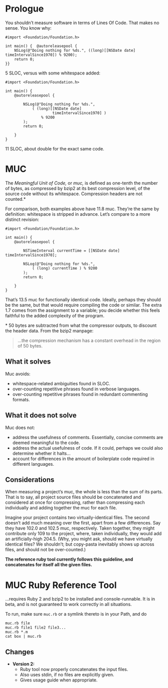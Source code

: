 # Prologue

You shouldn’t measure software in terms of Lines Of Code. That makes no sense. You know why:

    #import <Foundation/Foundation.h>
    
    int main() {  @autoreleasepool {
        NSLog(@"Doing nothing for %ds.", ((long)[[NSDate date] timeIntervalSince1970]) % 9200);
        return 0;
    }}

5 SLOC, versus with some whitespace added:

    #import <Foundation/Foundation.h>
    
    int main() {
        @autoreleasepool {
            
            NSLog(@"Doing nothing for %ds.",
                ( (long)[[NSDate date]
                         timeIntervalSince1970] )
                    % 9200
            );
            return 0;
            
        }
    }

11 SLOC, about double for the exact same code.



# MUC

The *Meaningful Unit of Code,* or *muc,* is defined as one-tenth the number of bytes, as compressed by bzip2 at its best compression level, of the source code without its whitespace. Compression headers are not counted.\*

For comparison, both examples above have 11.8 muc. They’re the same by definition: whitespace is stripped in advance. Let’s compare to a more distinct revision:

    #import <Foundation/Foundation.h>
    
    int main() {
        @autoreleasepool {
            
            NSTimeInterval currentTime = [[NSDate date] timeIntervalSince1970];
        
            NSLog(@"Doing nothing for %ds.",
                ( (long) currentTime ) % 9200
            );
            return 0;
            
        }
    }

That’s 13.5 muc for functionally identical code. Ideally, perhaps they should be the same, but that would require compiling the code or similar. The extra 1.7 comes from the assignment to a variable; you decide whether this feels faithful to the added complexity of the program.

\* 50 bytes are subtracted from what the compressor outputs, to discount the header data. From the bzip2 manpage:

>   …the compression mechanism has a constant overhead in the region of 50 bytes.



## What it solves

Muc avoids:

+ whitespace-related ambiguities found in SLOC.
+ over-counting repetitive phrases found in verbose languages.
+ over-counting repetitive phrases found in redundant commenting formats.

## What it does not solve

Muc does not:

+ address the usefulness of comments. Essentially, concise comments are deemed meaningful to the code.
+ address the actual usefulness of code. If it could, perhaps we could also determine whether it halts…
+ account for differences in the amount of boilerplate code required in different languages.



## Considerations

When measuring a project’s muc, the whole is less than the sum of its parts. That is to say, all project source files should be concatenated and considered at once for compressing, rather than compressing each individually and adding together the muc for each file.

Imagine your project contains two virtually-identical files. The second doesn’t add much meaning over the first, apart from a few differences. Say they have 102.0 and 102.5 muc, respectively. Taken together, they might contribute only 109 to the project, where, taken individually, they would add an artificially-high 204.5. (Why, you might ask, should we have virtually identical files? We shouldn’t; but copy-pasta inevitably shows up across files, and should not be over-counted.)

**The reference ruby tool currently follows this guideline, and concatenates for itself all the given files.**



# MUC Ruby Reference Tool

…requires Ruby 2 and bzip2 to be installed and console-runnable. It is in beta, and is not guaranteed to work correctly in all situations.

To run, make sure `muc.rb` or a symlink thereto is in your Path, and do

    muc.rb file
    muc.rb file1 file2 file3...
    muc.rb *.m
    cat box | muc.rb



## Changes

- **Version 2:**
    - Ruby tool now properly concatenates the input files.
    - Also uses stdin, if no files are explicitly given.
    - Gives usage guide when appropriate.


